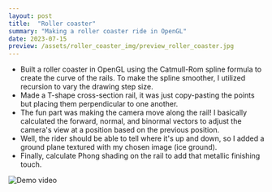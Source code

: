 ```yaml
---
layout: post
title:  "Roller coaster"
summary: "Making a roller coaster ride in OpenGL"
date: 2023-07-15
preview: /assets/roller_coaster_img/preview_roller_coaster.jpg
---
```


- Built a roller coaster in OpenGL using the Catmull-Rom spline formula to create the curve of the rails. To make the spline smoother, I utilized recursion to vary the drawing step size.
- Made a T-shape cross-section rail, it was just copy-pasting the points but placing them perpendicular to one another.
- The fun part was making the camera move along the rail! I basically calculated the forward, normal, and binormal vectors to adjust the camera's view at a position based on the previous position.
- Well, the rider should be able to tell where it's up and down, so I added a ground plane textured with my chosen image (ice ground).
- Finally, calculate Phong shading on the rail to add that metallic finishing touch.

![Demo video](https://github.com/PhuongPham7112/PhuongPham7112.github.io/assets/47183131/be085386-c9f8-4c37-af31-11c189b73d09)


